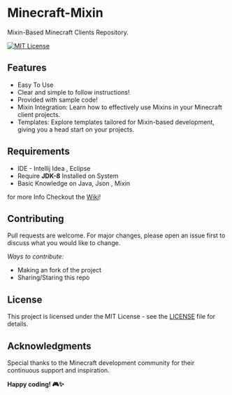 # Minecraft-Mixin

Mixin-Based Minecraft Clients Repository.

[![MIT License](https://img.shields.io/badge/License-MIT-green.svg)](https://choosealicense.com/licenses/mit/)



## Features

- Easy To Use
- Clear and simple to follow instructions!
- Provided with sample code!
- Mixin Integration: Learn how to effectively use Mixins in your Minecraft client projects.
- Templates: Explore templates tailored for Mixin-based development, giving you a head start on your projects.

## Requirements
- IDE - Intellij Idea , Eclipse
- Require **JDK-8** Installed on System
- Basic Knowledge on Java, Json , Mixin

for more Info Checkout the [Wiki](https://127.0.0.1:8080)!


## Contributing

Pull requests are welcome. For major changes, please open an issue first
to discuss what you would like to change.

*Ways to contribute:*

- Making an fork of the project
- Sharing/Staring this repo


## License
This project is licensed under the MIT License - see the [LICENSE](https://github.com/NowhereNotion/Minecraft-Mixin/edit/main/LICENSE) file for details.

## Acknowledgments
Special thanks to the Minecraft development community for their continuous support and inspiration.


****Happy coding! 🎮✨****
